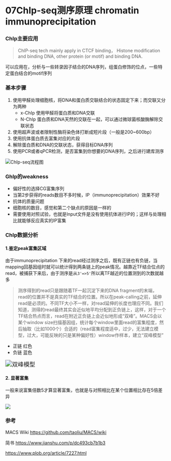 # 07ChIp-seq测序原理 chromatin immunoprecipitation

### ChIp主要应用

> ChIP-seq tech mainly apply in CTCF binding， Histone modification and binding DNA, other protein (or motif) and binding DNA.

可以应用在，分析与一些转录因子结合的DNA序列，组蛋白修饰的位点，一些特定蛋白结合的motif序列



### 基本步骤

1. 使用甲醛处理细胞核，将DNA和蛋白质交联结合的状态固定下来；而交联又分为两种
   + x-ChIp 使用甲醛将蛋白质和DNA交联
   + N-ChIp 蛋白质和DNA天然的交联在一起，可以通过微球菌核酸酶解除交联状态
2. 使用超声波或者限制性酶将染色体打断成短片段（一般是200~600bp）
3. 使用抗体蛋白质去富集对应的片段
4. 解除蛋白质和DNA的交联状态，获得目标DNA序列
5. 使用PCR或者qPCR检测，是否富集到你想要的DNA序列，之后进行建库测序

![ChIp-seq流程图](https://zpliu1126.github.io/-figureBed/Chromatin_immunoprecipitation_sequencing.svg)

### GhIp的weakness

+ 偏好性的选择CG富集序列
+ 当第2步获得的reads数目不多时候，IP（immunoprecipitation）效果不好
+ 抗体的质量问题
+ 细胞核的数目，感觉和第二个缺点的原因是一样的
+ 需要使用对照试验，也就是Input文件是没有使用抗体进行IP的；这样与处理相比就能够反应真实的IP富集



### ChIp数据分析

#### 1.鉴定peak富集区域

由于immunoprecipitation 下来的read经过测序之后，既有正链也有负链，当mapping回基因组时就可以统计得到两条链上的peak情况。越靠近TF结合位点的read，被捕获下来后，由于测序是从`3'=>5'`所以离TF越近的位置测到的次数就越多

> 测序得到的read只是跟随着TF一起沉淀下来的DNA fragment的末端，read的位置并不是真实的TF结合的位置。所以在peak-calling之前，延伸read是必须的。不同TF大小不一样，对read延伸的长度也理应不同。我们知道，测得的read最终其实会近似地平均分配到正负链上，这样，对于一个TF结合热点而言，read在附近正负链上会近似地形成“双峰”。MACS会以某个window size扫描基因组，统计每个window里面read的富集程度，然后抽取（比如1000个）合适的（read富集程度适中，过少，无法建立模型，过大，可能反映的只是某种偏好性）window作样本，建立“双峰模型”

+ 正链 红色
+ 负链 蓝色

<img src="https://zpliu1126.github.io/-figureBed/14720037-cf7d78450dcbd76c (2).webp" alt="双峰模型" style="zoom:130%;" />



#### 2. 显著富集

一般来说富集倍数5才算显著富集，也就是与对照相比在某个位置相比存在5倍差异

<img src="https://zpliu1126.github.io/-figureBed/14720037-edd01f174024d523 (1).webp" alte="富集比"/>



### 参考

MACS Wiki  https://github.com/taoliu/MACS/wiki 

简书 https://www.jianshu.com/p/dc493cb7b1b3 

https://www.plob.org/article/7227.html

